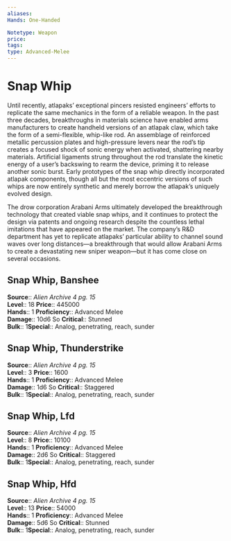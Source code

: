 ```yaml
---
aliases: 
Hands: One-Handed

Notetype: Weapon
price: 
tags: 
type: Advanced-Melee
---
```


# Snap Whip

Until recently, atlapaks’ exceptional pincers resisted engineers’ efforts to replicate the same mechanics in the form of a reliable weapon. In the past three decades, breakthroughs in materials science have enabled arms manufacturers to create handheld versions of an atlapak claw, which take the form of a semi-flexible, whip-like rod. An assemblage of reinforced metallic percussion plates and high-pressure levers near the rod’s tip creates a focused shock of sonic energy when activated, shattering nearby materials. Artificial ligaments strung throughout the rod translate the kinetic energy of a user’s backswing to rearm the device, priming it to release another sonic burst. Early prototypes of the snap whip directly incorporated atlapak components, though all but the most eccentric versions of such whips are now entirely synthetic and merely borrow the atlapak’s uniquely evolved design.

The drow corporation Arabani Arms ultimately developed the breakthrough technology that created viable snap whips, and it continues to protect the design via patents and ongoing research despite the countless lethal imitations that have appeared on the market. The company’s R&D department has yet to replicate atlapaks’ particular ability to channel sound waves over long distances—a breakthrough that would allow Arabani Arms to create a devastating new sniper weapon—but it has come close on several occasions.

## Snap Whip, Banshee

**Source**:: _Alien Archive 4 pg. 15_  
**Level**:: 18
**Price**:: 445000  
**Hands**:: 1
**Proficiency**:: Advanced Melee  
**Damage**:: 10d6 So
**Critical**:: Stunned  
**Bulk**:: 1**Special**:: Analog, penetrating, reach, sunder

## Snap Whip, Thunderstrike

**Source**:: _Alien Archive 4 pg. 15_  
**Level**:: 3
**Price**:: 1600  
**Hands**:: 1
**Proficiency**:: Advanced Melee  
**Damage**:: 1d6 So
**Critical**:: Staggered  
**Bulk**:: 1**Special**:: Analog, penetrating, reach, sunder

## Snap Whip, Lfd

**Source**:: _Alien Archive 4 pg. 15_  
**Level**:: 8
**Price**:: 10100  
**Hands**:: 1
**Proficiency**:: Advanced Melee  
**Damage**:: 2d6 So
**Critical**:: Staggered  
**Bulk**:: 1**Special**:: Analog, penetrating, reach, sunder

## Snap Whip, Hfd

**Source**:: _Alien Archive 4 pg. 15_  
**Level**:: 13
**Price**:: 54000  
**Hands**:: 1
**Proficiency**:: Advanced Melee  
**Damage**:: 5d6 So
**Critical**:: Stunned  
**Bulk**:: 1**Special**:: Analog, penetrating, reach, sunder
